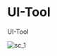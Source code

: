 # UI-Tool
UI-Tool

![sc_1](https://user-images.githubusercontent.com/289480/129441110-d3001b92-97f6-4519-8f2e-e6c551d13ca6.png)

